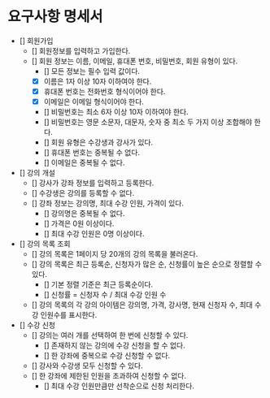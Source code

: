 # 요구사항 명세서

- [] 회원가입
  - [] 회원정보를 입력하고 가입한다.
  - [] 회원 정보는 이름, 이메일, 휴대폰 번호, 비밀번호, 회원 유형이 있다.
    - [] 모든 정보는 필수 입력 값이다.
    - [x] 이름은 1자 이상 10자 이하여야 한다.
    - [x] 휴대폰 번호는 전화번호 형식이어야 한다.
    - [x] 이메일은 이메일 형식이어야 한다.
    - [] 비밀번호는 최소 6자 이상 10자 이하여야 한다.
    - [] 비밀번호는 영문 소문자, 대문자, 숫자 중 최소 두 가지 이상 조합해야 한다.
    - [] 회원 유형은 수강생과 강사가 있다.
    - [] 휴대폰 번호는 중복될 수 없다.
    - [] 이메일은 중복될 수 없다.
- [] 강의 개설
  - [] 강사가 강좌 정보를 입력하고 등록한다.
  - [] 수강생은 강의를 등록할 수 없다.
  - [] 강좌 정보는 강의명, 최대 수강 인원, 가격이 있다.
    - [] 강의명은 중복될 수 없다.
    - [] 가격은 0원 이상이다.
    - [] 최대 수강 인원은 0명 이상이다.
- [] 강의 목록 조회
  - [] 강의 목록은 1페이지 당 20개의 강의 목록을 불러온다.
  - [] 강의 목록은 최근 등록순, 신청자가 많은 순, 신청률이 높은 순으로 정렬할 수 있다.
    - [] 기본 정렬 기준은 최근 등록순이다.
    - [] 신청률 = 신청자 수 / 최대 수강 인원 수
  - [] 강의 목록의 각 강의 아이템은 강의명, 가격, 강사명, 현재 신청자 수, 최대 수강 인원수를 표시한다.
- [] 수강 신청
  - [] 강의는 여러 개를 선택하여 한 번에 신청할 수 있다.
    - [] 존재하지 않는 강의에 수강 신청을 할 수 없다.
    - [] 한 강좌에 중복으로 수강 신청할 수 없다.
  - [] 강사와 수강생 모두 신청할 수 있다.
  - [] 한 강좌에 제한된 인원을 초과하여 신청할 수 없다.
    - [] 최대 수강 인원만큼만 선착순으로 신청 처리한다.
